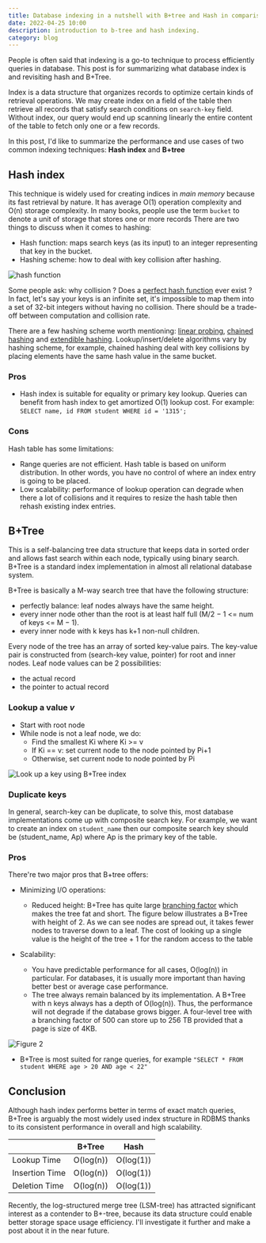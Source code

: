 ```yaml
---
title: Database indexing in a nutshell with B+tree and Hash in comparison
date: 2022-04-25 10:00
description: introduction to b-tree and hash indexing.
category: blog
---
```


People is often said that indexing is a go-to technique to process efficiently queries in database. This post is for summarizing what database index is and revisiting hash and B+Tree.

Index is a data structure that organizes records to optimize certain kinds of retrieval operations. We may create index on a field of the table then retrieve all records that satisfy search conditions on `search-key` field. Without index, our query would end up scanning linearly the entire content of the table to fetch only one or a few records.

In this post, I'd like to summarize the performance and use cases of two common indexing techniques: **Hash index** and **B+tree**

## Hash index
This technique is widely used for creating indices in _main memory_ because its fast retrieval by nature. It has average O(1) operation complexity and O(n) storage complexity.
In many books, people use the term `bucket` to denote a unit of storage that stores one or more records
There are two things to discuss when it comes to hashing:

- Hash function: maps search keys (as its input) to an integer representing that key in the bucket.
- Hashing scheme: how to deal with key collision after hashing.


![hash function](https://dev-to-uploads.s3.amazonaws.com/uploads/articles/khkm46v11z8o3geabglx.png)

Some people ask: why collision ? Does a [perfect hash function](https://en.wikipedia.org/wiki/Perfect_hash_function) ever exist ? In fact, let's say your keys is an infinite set, it's impossible to map them into a set of 32-bit integers without having no collision. There should be a trade-off between computation and collision rate.

There are a few hashing scheme worth mentioning: [linear probing](https://en.wikipedia.org/wiki/Linear_probing#:~:text=Linear%20probing%20is%20a%20scheme,by%20Gene%20Amdahl%2C%20Elaine%20M.), [chained hashing](https://www.tutorialspoint.com/hashing-with-chaining-in-data-structure) and [extendible hashing](https://en.wikipedia.org/wiki/Extendible_hashing). Lookup/insert/delete algorithms vary by hashing scheme, for example, chained hashing deal with key collisions by placing elements have the same hash value in the same bucket.

### Pros
- Hash index is suitable for equality or primary key lookup. Queries can benefit from hash index to get amortized O(1) lookup cost. For example: `SELECT name, id FROM student WHERE id = '1315';`

### Cons
Hash table has some limitations:

- Range queries are not efficient. Hash table is based on uniform distribution. In other words, you have no control of where an index entry is going to be placed.
- Low scalability: performance of lookup operation can degrade when there a lot of collisions and it requires to resize the hash table then rehash existing index entries.


## B+Tree
This is a self-balancing tree data structure that keeps data in sorted order and allows fast search within each node, typically using binary search.
B+Tree is a standard index implementation in almost all relational database system.

B+Tree is basically a M-way search tree that have the following structure:

- perfectly balance: leaf nodes always have the same height.
- every inner node other than the root is at least half full (M/2 − 1 <= num of keys <= M − 1).
- every inner node with k keys has k+1 non-null children.

Every node of the tree has an array of sorted key-value pairs. The key-value pair is constructed from (search-key value, pointer) for root and inner nodes. Leaf node values can be 2 possibilities:

- the actual record
- the pointer to actual record

### Lookup a value _v_
* Start with root node
* While node is not a leaf node, we do:
    - Find the smallest Ki where Ki >= v
    - If Ki == v: set current node to the node pointed by Pi+1
    - Otherwise, set current node to node pointed by Pi


![Look up a key using B+Tree index](https://dev-to-uploads.s3.amazonaws.com/uploads/articles/xwhs1v0ck8o3ddoibfzw.png)

### Duplicate keys
In general, search-key can be duplicate, to solve this, most database implementations come up with composite search key. For example, we want to create an index on `student_name` then our composite search key should be (student_name, Ap) where Ap is the primary key of the table.

### Pros
There're two major pros that B+tree offers:

- Minimizing I/O operations:

    * Reduced height: B+Tree has quite large [branching factor](https://en.wikipedia.org/wiki/Branching_factor) which makes the tree fat and short. The figure below illustrates a B+Tree with height of 2. As we can see nodes are spread out, it takes fewer nodes to traverse down to a leaf. The cost of looking up a single value is the height of the tree + 1 for the random access to the table

- Scalability:

    * You have predictable performance for all cases, O(log(n)) in particular. For databases, it is usually more important than having better best or average case performance.
    * The tree always remain balanced by its implementation. A B+Tree with n keys always has a depth of O(log(n)). Thus, the performance will not degrade if the database grows bigger. A four-level tree with a branching factor of 500 can store up to 256 TB provided that a page is size of 4KB.

![Figure 2](https://dev-to-uploads.s3.amazonaws.com/uploads/articles/k6colaz4amph93f1ikpq.gif)

- B+Tree is most suited for range queries, for example `"SELECT * FROM student WHERE age > 20 AND age < 22"`


## Conclusion
Although hash index performs better in terms of exact match queries, B+Tree is arguably the most widely used index structure in RDBMS thanks to its consistent performance in overall and high scalability.

|               | B+Tree    | Hash      |
| :---          | :----:    | :---:     |
| Lookup Time   | O(log(n)) | O(log(1)) |
| Insertion Time| O(log(n)) | O(log(1)) |
| Deletion Time | O(log(n)) | O(log(1)) |


Recently, the log-structured merge tree (LSM-tree) has attracted significant interest as a contender to B+-tree, because its data structure could enable better storage space usage efficiency. I'll investigate it further and make a post about it in the near future.
